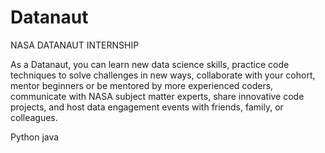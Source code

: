 # Datanaut


NASA DATANAUT INTERNSHIP

As a Datanaut, you can learn new data science skills, practice code techniques to solve challenges in new ways, collaborate with your cohort, mentor beginners or be mentored by more experienced coders, communicate with NASA subject matter experts, share innovative code projects, and host data engagement events with friends, family, or colleagues.

Python 
java
